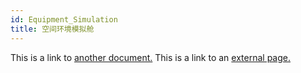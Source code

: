 ```yaml
---
id: Equipment_Simulation
title: 空间环境模拟舱
---
```


This is a link to [another document.](doc3.md) This is a link to an [external page.](http://www.example.com)

